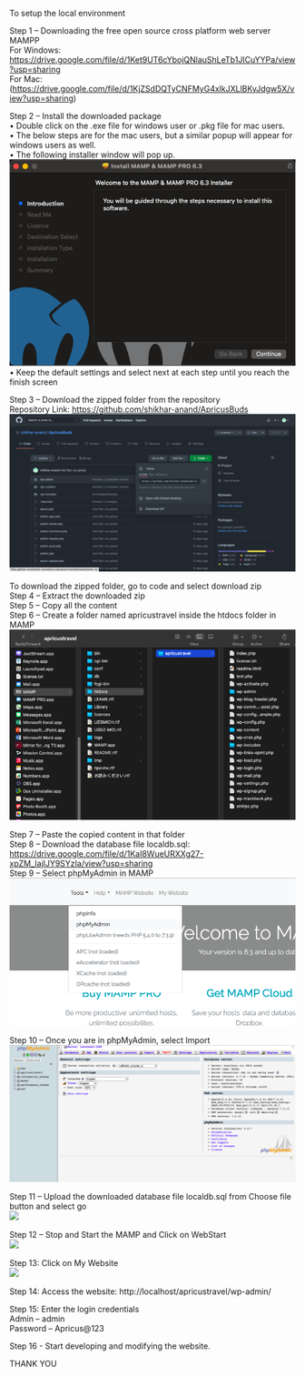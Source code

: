 To setup the local environment

Step 1 – Downloading the free open source cross platform web server MAMPP <br>
For Windows: https://drive.google.com/file/d/1Ket9UT6cYbojQNlauShLeTb1JICuYYPa/view?usp=sharing <br>
For Mac: (https://drive.google.com/file/d/1KjZSdDQTyCNFMyG4xlkJXLlBKyJdgw5X/view?usp=sharing)

Step 2 – Install the downloaded package <br>
•	Double click on the .exe file for windows user or .pkg file for mac users.<br>
•	The below steps are for the mac users, but a similar popup will appear for windows users as well.<br>
•	The following installer window will pop up.<br>
 ![](readme.fld/image001.png)<br>
•	Keep the default settings and select next at each step until you reach the finish screen<br>

Step 3 – Download the zipped folder from the repository <br>
Repository Link: https://github.com/shikhar-anand/ApricusBuds
 ![](readme.fld/image003.png)<br>
 
To download the zipped folder, go to code and select download zip<br>
Step 4 – Extract the downloaded zip <br>
Step 5 – Copy all the content <br>
Step 6 – Create a folder named apricustravel inside the htdocs folder in MAMP<br>
![](readme.fld/image005.png)<br>
 
Step 7 – Paste the copied content in that folder <br>
Step 8 – Download the database file localdb.sql: https://drive.google.com/file/d/1KaI8WueURXXg27-xpZM_IajlJY9SYzIa/view?usp=sharing<br>
Step 9 – Select phpMyAdmin in MAMP<br>
![](readme.fld/image007.png)<br>

Step 10 – Once you are in phpMyAdmin, select Import <br>
![](readme.fld/image009.png)<br>

Step 11 – Upload the downloaded database file localdb.sql from Choose file button and select go<br>
 ![](readme.fld/image0012.png)<br>
 

Step 12 – Stop and Start the MAMP and Click on WebStart<br>
  ![](readme.fld/image0014.png)<br>

Step 13: Click on My Website<br>
  ![](readme.fld/image0016.png)<br>

Step 14: Access the website: http://localhost/apricustravel/wp-admin/ <br>

Step 15: Enter the login credentials <br>
Admin – admin<br>
Password – Apricus@123<br>

Step 16 - Start developing and modifying the website. <br>

THANK YOU<br>
